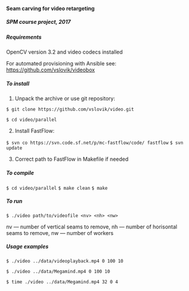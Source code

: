 #### Seam carving for video retargeting 
##### SPM course project, 2017

##### Requirements

OpenCV version 3.2 and video codecs installed

For automated provisioning with Ansible see:
https://github.com/vslovik/videobox

##### To install

1. Unpack the archive or use git repository:

`$ git clone https://github.com/vslovik/video.git`

`$ cd video/parallel`

2. Install FastFlow:

`$ svn co https://svn.code.sf.net/p/mc-fastflow/code/ fastflow`
`$ svn update`

3. Correct path to FastFlow in Makefile if needed

##### To compile

`$ cd video/parallel`
`$ make clean`
`$ make`

##### To run

`$ ./video path/to/videofile <nv> <nh> <nw>`

nv — number of vertical seams to remove, nh — number of horisontal seams to remove, 
nw — number of workers

##### Usage examples

`$ ./video ../data/videoplayback.mp4 0 100 10`

`$ ./video ../data/Megamind.mp4 0 100 10`

`$ time ./video ../data/Megamind.mp4 32 0 4`